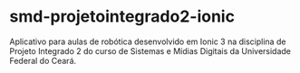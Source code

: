 # smd-projetointegrado2-ionic
Aplicativo para aulas de robótica desenvolvido em Ionic 3 na disciplina de Projeto Integrado 2 do curso de Sistemas e Mídias Digitais da Universidade Federal do Ceará. 

